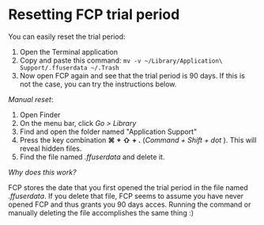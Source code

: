 # Resetting FCP trial period
You can easily reset the trial period:
1. Open the Terminal application
2. Copy and paste this command: 
   `mv -v ~/Library/Application\ Support/.ffuserdata ~/.Trash`
3. Now open FCP again and see that the trial period is 90 days. If this is not the case, you can try the instructions below.

*Manual reset*:
1. Open Finder
2. On the menu bar, click *Go > Library*
3. Find and open the folder named "Application Support"
4. Press the key combination **⌘ + ⇧ + .**  (*Command + Shift + dot* ). This will reveal hidden files.
5. Find the file named _.ffuserdata_ and delete it.

*Why does this work?*

FCP stores the date that you first opened the trial period in the file named _.ffuserdata_. If you delete that file, FCP seems to assume you have never opened FCP and thus grants you 90 days acces. Running the command or manually deleting the file accomplishes the same thing :)

